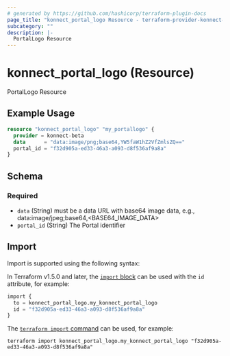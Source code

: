 ```yaml
---
# generated by https://github.com/hashicorp/terraform-plugin-docs
page_title: "konnect_portal_logo Resource - terraform-provider-konnect-beta"
subcategory: ""
description: |-
  PortalLogo Resource
---
```


# konnect_portal_logo (Resource)

PortalLogo Resource

## Example Usage

```terraform
resource "konnect_portal_logo" "my_portallogo" {
  provider = konnect-beta
  data      = "data:image/png;base64,YW5faW1hZ2VfZmlsZQ=="
  portal_id = "f32d905a-ed33-46a3-a093-d8f536af9a8a"
}
```

<!-- schema generated by tfplugindocs -->
## Schema

### Required

- `data` (String) must be a data URL with base64 image data, e.g., data:image/jpeg;base64,<BASE64_IMAGE_DATA>
- `portal_id` (String) The Portal identifier

## Import

Import is supported using the following syntax:

In Terraform v1.5.0 and later, the [`import` block](https://developer.hashicorp.com/terraform/language/import) can be used with the `id` attribute, for example:

```terraform
import {
  to = konnect_portal_logo.my_konnect_portal_logo
  id = "f32d905a-ed33-46a3-a093-d8f536af9a8a"
}
```

The [`terraform import` command](https://developer.hashicorp.com/terraform/cli/commands/import) can be used, for example:

```shell
terraform import konnect_portal_logo.my_konnect_portal_logo "f32d905a-ed33-46a3-a093-d8f536af9a8a"
```
